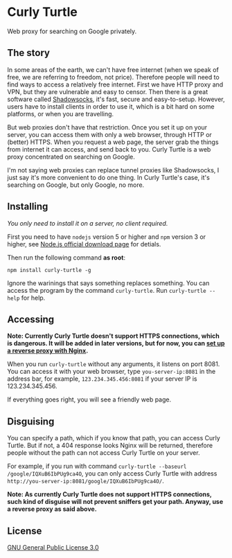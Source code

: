 # Curly Turtle

Web proxy for searching on Google privately.

## The story

In some areas of the earth, we can't have free internet (when we speak of free, we are referring to freedom, not price). Therefore people will need to find ways to access a relatively free internet. First we have HTTP proxy and VPN, but they are vulnerable and easy to censor. Then there is a great software called [Shadowsocks](https://github.com/Long-live-shadowsocks/shadowsocks), it's fast, secure and easy-to-setup. However, users have to install clients in order to use it, which is a bit hard on some platforms, or when you are travelling.

But web proxies don't have that restriction. Once you set it up on your server, you can access them with only a web browser, through HTTP or (better) HTTPS. When you request a web page, the server grab the things from internet it can access, and send back to you. Curly Turtle is a web proxy concentrated on searching on Google.

I'm not saying web proxies can replace tunnel proxies like Shadowsocks, I just say it's more convenient to do one thing. In Curly Turtle's case, it's searching on Google, but only Google, no more.

## Installing

*You only need to install it on a server, no client required.*

First you need to have `nodejs` version 5 or higher and `npm` version 3 or higher, see [Node.js official download page](https://nodejs.org/en/download/stable/) for detials.

Then run the following command **as root**:

	npm install curly-turtle -g

Ignore the warinings that says something replaces something. You can access the program by the command `curly-turtle`. Run `curly-turtle --help` for help.

## Accessing

**Note: Currently Curly Turtle doesn't support HTTPS connections, which is dangerous. It will be added in later versions, but for now, you can [set up a reverse proxy with Nginx](https://gist.github.com/soheilhy/8b94347ff8336d971ad0).**

When you run `curly-turtle` without any arguments, it listens on port 8081. You can access it with your web browser, type `you-server-ip:8081` in the address bar, for example, `123.234.345.456:8081` if your server IP is 123.234.345.456.

If everything goes right, you will see a friendly web page.

## Disguising

You can specify a path, which if you know that path, you can access Curly Turtle. But if not, a 404 response looks Nginx will be returned, therefore people without the path can not access Curly Turtle on your server.

For example, if you run with command `curly-turtle --baseurl /google/IQXuB6IbPUg9ca4O`, you can only access Curly Turtle with address `http://you-server-ip:8081/google/IQXuB6IbPUg9ca4O/`.

**Note: As currently Curly Turtle does not support HTTPS connections, such kind of disguise will not prevent sniffers get your path. Anyway, use a reverse proxy as said above.**

## License

[GNU General Public License 3.0](LICENSE)
